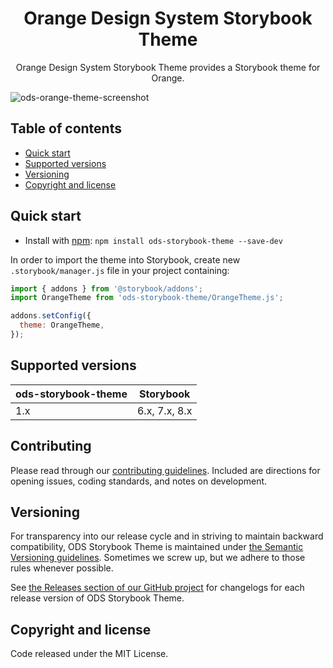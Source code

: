 <h1 align="center">Orange Design System Storybook Theme</h1>

<p align="center">
  Orange Design System Storybook Theme provides a Storybook theme for Orange.
</p>

![ods-orange-theme-screenshot](https://github.com/Orange-OpenSource/ods-storybook-theme/assets/17381666/3d2571e1-8311-4807-8dad-a401cada4cc6)

## Table of contents

- [Quick start](#quick-start)
- [Supported versions](#supported-versions)
- [Versioning](#versioning)
- [Copyright and license](#copyright-and-license)

## Quick start

- Install with [npm](https://www.npmjs.com/): `npm install ods-storybook-theme --save-dev`

In order to import the theme into Storybook, create new `.storybook/manager.js` file in your project containing:

```js
import { addons } from '@storybook/addons';
import OrangeTheme from 'ods-storybook-theme/OrangeTheme.js';

addons.setConfig({
  theme: OrangeTheme,
});
```

## Supported versions

| ods-storybook-theme | Storybook     |
| ------------------- | ------------- |
| 1.x                 | 6.x, 7.x, 8.x |

## Contributing

Please read through our [contributing guidelines](https://github.com/Orange-OpenSource/ods-storybook-theme/blob/main/CONTRIBUTING.md). Included are directions for opening issues, coding standards, and notes on development.

## Versioning

For transparency into our release cycle and in striving to maintain backward compatibility, ODS Storybook Theme is maintained under [the Semantic Versioning guidelines](https://semver.org/). Sometimes we screw up, but we adhere to those rules whenever possible.

See [the Releases section of our GitHub project](https://github.com/Orange-OpenSource/ods-storybook-theme/releases) for changelogs for each release version of ODS Storybook Theme.

## Copyright and license

Code released under the MIT License.

